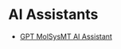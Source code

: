 # AI Assistants

- [GPT MolSysMT AI Assistant](https://chatgpt.com/g/g-67ce5552bd1c81918c3cfc2d6447cfeb-molsysmt-ai-assistant)
